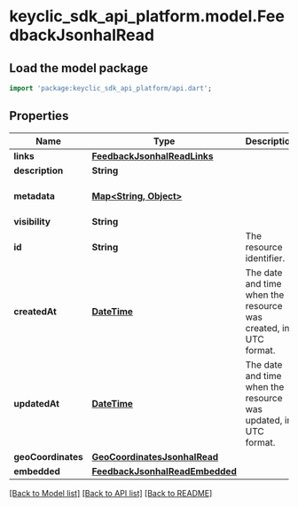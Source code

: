 # keyclic_sdk_api_platform.model.FeedbackJsonhalRead

## Load the model package
```dart
import 'package:keyclic_sdk_api_platform/api.dart';
```

## Properties
Name | Type | Description | Notes
------------ | ------------- | ------------- | -------------
**links** | [**FeedbackJsonhalReadLinks**](FeedbackJsonhalReadLinks.md) |  | [optional] 
**description** | **String** |  | [optional] 
**metadata** | [**Map<String, Object>**](Object.md) |  | [optional] [default to const {}]
**visibility** | **String** |  | 
**id** | **String** | The resource identifier. | [optional] [readonly] 
**createdAt** | [**DateTime**](DateTime.md) | The date and time when the resource was created, in UTC format. | [optional] [readonly] 
**updatedAt** | [**DateTime**](DateTime.md) | The date and time when the resource was updated, in UTC format. | [optional] [readonly] 
**geoCoordinates** | [**GeoCoordinatesJsonhalRead**](GeoCoordinatesJsonhalRead.md) |  | 
**embedded** | [**FeedbackJsonhalReadEmbedded**](FeedbackJsonhalReadEmbedded.md) |  | [optional] 

[[Back to Model list]](../README.md#documentation-for-models) [[Back to API list]](../README.md#documentation-for-api-endpoints) [[Back to README]](../README.md)


